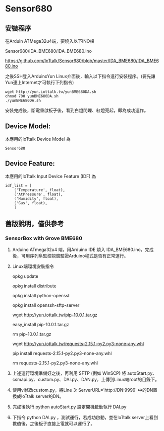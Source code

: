 # Sensor680

## 安裝程序
在Arduin ATMega32u4端，要燒入以下INO檔

Sensor680/IDA_BME680/IDA_BME680.ino

https://github.com/IoTtalk/Sensor680/blob/master/IDA_BME680/IDA_BME680.ino


之後SSH登入ArduinoYun Linux介面後，輸入以下指令進行安裝程序。(要先讓Yun連上Internet才可執行下列指令)
```
wget http://yun.iottalk.tw/yunBME680DA.sh
chmod 700 yunBME680DA.sh
./yunBME680DA.sh
```

安裝完成後，斷電重啟板子後，看到白燈閃爍、紅燈亮起，即為成功運作。


## Device Model: 
本應用的IoTtalk Device Model 為
```
Sensor680
```

## Device Feature:
本應用的IoTtalk Input Device Feature (IDF) 為
```
idf_list = [
    ('Temperature', float),
    ('AtPressure', float),
    ('Humidity', float),
    ('Gas', float),
    ]

```





## 舊版說明，僅供參考
### SensorBox with Grove BME680

1. Arduino ATmega32u4 端，用Arduino IDE 燒入 IDA_BME680.ino，完成後，可用序列阜監控視窗驗證Arduino程式是否有正常運行。

2. Linux端環境安裝指令

    opkg update

    opkg install distribute

    opkg install python-openssl

    opkg install openssh-sftp-server

    wget http://yun.iottalk.tw/pip-10.0.1.tar.gz

    easy_install pip-10.0.1.tar.gz

    rm pip-10.0.1.tar.gz

    wget http://yun.iottalk.tw/requests-2.15.1-py2.py3-none-any.whl

    pip install requests-2.15.1-py2.py3-none-any.whl

    rm requests-2.15.1-py2.py3-none-any.whl


3. 上述運行環境準備好之後，再利用 SFTP (例如 WinSCP) 將 autoStart.py、csmapi.py、custom.py、DAI.py、DAN.py，上傳到Linux端root的目錄下。

4. 使用vi修改custom.py，將Line 3: ServerURL='http://DN:9999' 中的DN置換成IoTtalk server的DN。

5. 完成後執行 python autoStart.py 設定開機啟動執行 DAI.py

6. 下指令 python DAI.py ，測試運行，若成功啟動，並在IoTtalk server上看到數值後，之後板子直接上電就可以運行了。




